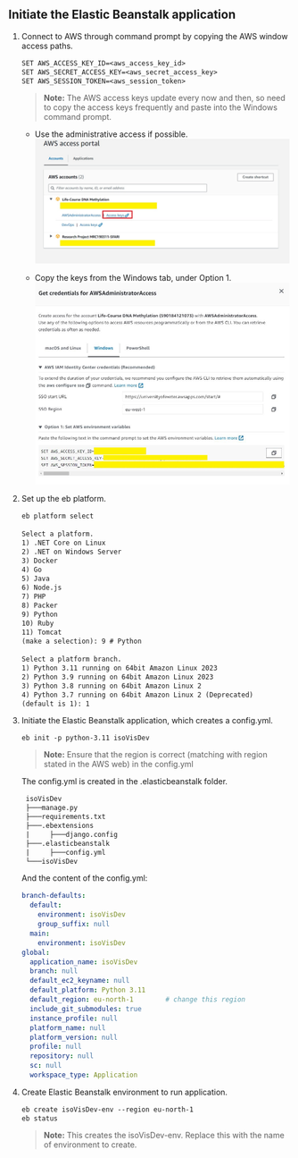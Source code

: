 ## Initiate the Elastic Beanstalk application

1. Connect to AWS through command prompt by copying the AWS window access paths.
    ```
    SET AWS_ACCESS_KEY_ID=<aws_access_key_id>
    SET AWS_SECRET_ACCESS_KEY=<aws_secret_access_key>
    SET AWS_SESSION_TOKEN=<aws_session_token>
    ```
    > **Note:** The AWS access keys update every now and then, so need to copy the access keys frequently and paste into the Windows command prompt.

    - Use the administrative access if possible.
    ![AwsAccess](../Images/AwsAccess.jpg)

    - Copy the keys from the Windows tab, under Option 1. 
    ![AwsAccess2](../Images/AwsAccess2.jpg)

2. Set up the eb platform. 
    ```shell
    eb platform select 

    Select a platform.
    1) .NET Core on Linux
    2) .NET on Windows Server
    3) Docker
    4) Go
    5) Java
    6) Node.js
    7) PHP
    8) Packer
    9) Python
    10) Ruby
    11) Tomcat
    (make a selection): 9 # Python

    Select a platform branch.
    1) Python 3.11 running on 64bit Amazon Linux 2023
    2) Python 3.9 running on 64bit Amazon Linux 2023
    3) Python 3.8 running on 64bit Amazon Linux 2
    4) Python 3.7 running on 64bit Amazon Linux 2 (Deprecated)
    (default is 1): 1
    ```

3. Initiate the Elastic Beanstalk application, which creates a config.yml.
    ```shell
    eb init -p python-3.11 isoVisDev
    ```
    > **Note:** Ensure that the region is correct (matching with region stated in the AWS web) in the config.yml

    The config.yml is created in the .elasticbeanstalk folder. 
    ``` 
     isoVisDev
     ├───manage.py
     ├───requirements.txt
     ├───.ebextensions
     |     ├───django.config
     ├───.elasticbeanstalk
     |     ├───config.yml  
     └───isoVisDev
    ```
    And the content of the config.yml:
    ```yaml
    branch-defaults:
      default:
        environment: isoVisDev
        group_suffix: null
      main:
        environment: isoVisDev
    global:
      application_name: isoVisDev
      branch: null
      default_ec2_keyname: null
      default_platform: Python 3.11
      default_region: eu-north-1        # change this region
      include_git_submodules: true
      instance_profile: null
      platform_name: null
      platform_version: null
      profile: null
      repository: null
      sc: null
      workspace_type: Application
    ```

4. Create Elastic Beanstalk environment to run application.
    ```shell
    eb create isoVisDev-env --region eu-north-1 
    eb status
    ```
    > **Note:** This creates the isoVisDev-env. Replace this with the name of environment to create. 
